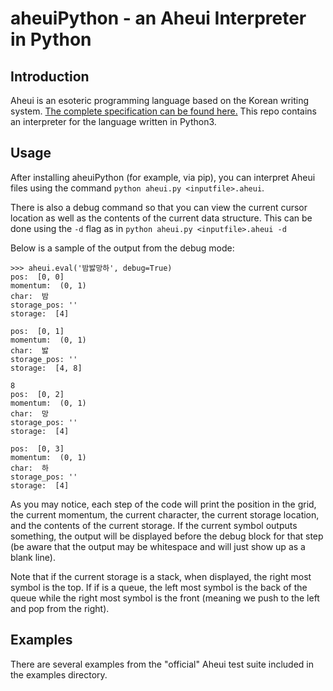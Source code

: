# aheuiPython - an Aheui Interpreter in Python

## Introduction
Aheui is an esoteric programming language based on the Korean writing system.
[The complete specification can be found here.](https://aheui.github.io/) This
repo contains an interpreter for the language written in Python3.

## Usage
After installing aheuiPython (for example, via pip), you can interpret Aheui
files using the command `python aheui.py <inputfile>.aheui`.

There is also a debug command so that you can view the current cursor location
as well as the contents of the current data structure. This can be done using
the `-d` flag as in `python aheui.py <inputfile>.aheui -d`

Below is a sample of the output from the debug mode:

```
>>> aheui.eval('밤밣망하', debug=True)
pos:  [0, 0]
momentum:  (0, 1)
char:  밤
storage_pos: ''
storage:  [4]

pos:  [0, 1]
momentum:  (0, 1)
char:  밣
storage_pos: ''
storage:  [4, 8]

8
pos:  [0, 2]
momentum:  (0, 1)
char:  망
storage_pos: ''
storage:  [4]

pos:  [0, 3]
momentum:  (0, 1)
char:  하
storage_pos: ''
storage:  [4]
```

As you may notice, each step of the code will print the position in the grid,
the current momentum, the current character, the current storage location, and
the contents of the current storage. If the current symbol outputs something,
the output will be displayed before the debug block for that step (be aware that
the output may be whitespace and will just show up as a blank line).

Note that if the current storage is a stack, when displayed, the right most
symbol is the top. If if is a queue, the left most symbol is the back of the
queue while the right most symbol is the front (meaning we push to the left and
pop from the right).

## Examples
There are several examples from the "official" Aheui test suite included in the
examples directory.

